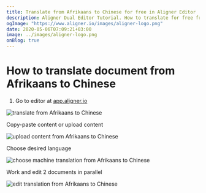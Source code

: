 ```yaml
---
title: Translate from Afrikaans to Chinese for free in Aligner Editor
description: Aligner Dual Editor Tutorial. How to translate for free from Afrikaans to Chinese. Aligner is multilingual document management platform. 
ogImage: "https://www.aligner.io/images/aligner-logo.png"
date: 2020-05-06T07:09:21+03:00
image: ../images/aligner-logo.png
onBlog: true
---
```


# How to translate document from Afrikaans to Chinese

1. Go to editor at [app.aligner.io](https://app.aligner.io "Aligner App web page")

![translate from Afrikaans to Chinese](../aligner-blank-editor.png "translate from Afrikaans to Chinese")

Copy-paste content or upload content

![upload content from Afrikaans to Chinese](../aligner-uploaded-document.png "upload content from Afrikaans to Chinese")

Choose desired language

![choose machine translation from Afrikaans to Chinese](../aligner-language-dropdown.png "choose machine translation from Afrikaans to Chinese")

Work and edit 2 documents in parallel

![edit translation from Afrikaans to Chinese](../aligner-double-sitded-editor.png "edit translation from Afrikaans to Chinese")


